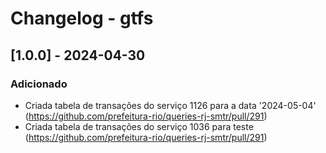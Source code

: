 # Changelog - gtfs

## [1.0.0] - 2024-04-30

### Adicionado

- Criada tabela de transações do serviço 1126 para a data '2024-05-04' (https://github.com/prefeitura-rio/queries-rj-smtr/pull/291)
- Criada tabela de transações do serviço 1036 para teste (https://github.com/prefeitura-rio/queries-rj-smtr/pull/291)
